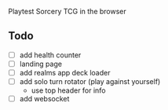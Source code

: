 Playtest Sorcery TCG in the browser

## Todo 
- [ ] add health counter
- [ ] landing page
- [ ] add realms app deck loader
- [ ] add solo turn rotator (play against yourself)
    - use top header for info
- [ ] add websocket
